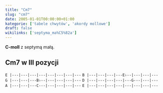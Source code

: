 ```yaml
---
title: "Cm7"
slug: "cm7"
date: 2005-01-01T00:00:00+01:00
kategorie: ['tabele chwytów', 'akordy mollowe']
draft: false
wikilinks: ['septyma_ma%C5%82a']
---
```

**C-moll** z septymą małą<!-- link nie odnosił się do niczego -->.

## Cm7 w III pozycji

`E |---|---|---|---|---|---|---|---`
`B |---|---|---|---E♭--|---|---|---`
`G |---|---|---B♭--|---|---|---|---`
`D |---|---|---|---|---G---|---|---`
`A |---|---|---C---|---|---|---|---`
`E |---|---|---|---|---|---|---|---`


